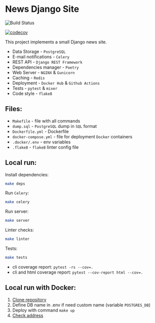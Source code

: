 # News Django Site

![Build Status](https://github.com/nightblure/django-site-docker/actions/workflows/main.yml/badge.svg?branch=main)

[![codecov](https://codecov.io/gh/nightblure/django-site-docker/branch/main/graph/badge.svg?token=7JFXGJJAF3)](https://codecov.io/gh/nightblure/django-site-docker)

This project implements a small Django news site.
* Data Storage - ```PostgreSQL```
* E-mail notifications - ```Celery```
* REST API - ```Django REST Framework```
* Dependencies manager - ```Poetry```
* Web Server - ```NGINX``` & ```Gunicorn```
* Caching - ```Redis```
* Deployment - ```Docker Hub``` & ```Github Actions```
* Tests - ```pytest``` & ```mixer```
* Code style - ```flake8```

## Files:
  - ```Makefile``` - file with all commands
  - ```dump.sql``` - ```PostgreSQL``` dump in ```SQL``` format
  - ```Dockerfile.yml``` - Dockerfile
  - ```docker-compose.yml``` - file for deployment ```Docker``` containers
  - ```.docker/.env``` - env variables
  - ```.flake8``` - ```flake8``` linter config file

## Local run:

Install dependencies:

```bash
make deps
```

Run ```Celery```:

```bash
make celery
```

Run server:
```bash
make server
```

Linter checks:
```bash
make linter
```

Tests:

```bash
make tests
```

* cli coverage report: ```pytest -rs --cov=.```
* cli and html coverage report: ```pytest --cov-report html --cov=.```

## Local run with Docker:
  1. [Clone repository](https://github.com/nightblure/django-site-docker.git)
  2. Define DB name in .env if need custom name (variable ```POSTGRES_DB```)
  3. Deploy with command ```make up```
  4. [Check address](http://localhost:80/)

